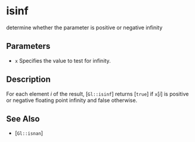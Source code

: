 # isinf
determine whether the parameter is positive or negative infinity

## Parameters
- `x`
  Specifies the value to test for infinity.

## Description
For each element *i* of the result, [`Gl::isinf`] returns [`true`] if
  `x`[*i*] is positive or negative floating point infinity and false
  otherwise.

## See Also
- [`Gl::isnan`]

